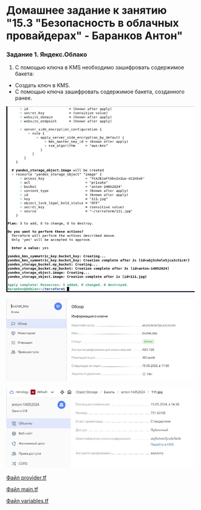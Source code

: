 # Домашнее задание к занятию "15.3 "Безопасность в облачных провайдерах" - Баранков Антон"

### Задание 1. Яндекс.Облако

1. С помощью ключа в KMS необходимо зашифровать содержимое бакета:
- Создать ключ в KMS.
- С помощью ключа зашифровать содержимое бакета, созданного ранее.

![Скриншот](img/1.JPG)

![Скриншот](img/2.JPG)

![Скриншот](img/3.JPG)


[Файл provider.tf](./img/provider.tf)  

[Файл main.tf](./img/main.tf)  

[Файл variables.tf](./img/variables.tf)
